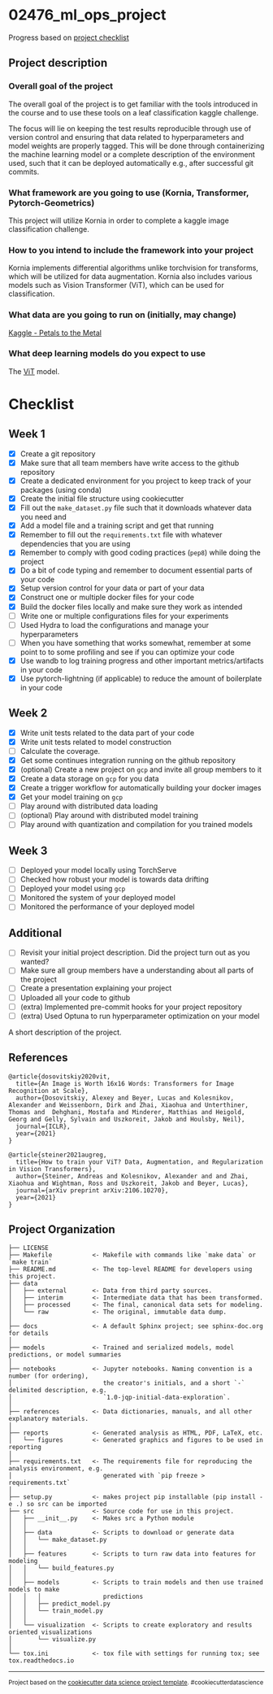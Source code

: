 # 02476_ml_ops_project
Progress based on [project checklist](https://github.com/SkafteNicki/dtu_mlops/blob/main/projects/projects.md)

## Project description
### Overall goal of the project
The overall goal of the project is to get familiar with the tools introduced in the course and to use these tools on a leaf classification kaggle challenge.  

The focus will lie on keeping the test results reproducible through use of version control and ensuring that data related to hyperparameters and model weights are properly tagged. This will be done through containerizing the machine learning model or a complete description of the environment used, such that it can be deployed automatically e.g., after successful git commits. 

### What framework are you going to use (Kornia, Transformer, Pytorch-Geometrics)
This project will utilize Kornia in order to complete a kaggle image classification challenge. 

### How to you intend to include the framework into your project
Kornia implements differential algorithms unlike torchvision for transforms, which will be utilized for data augmentation. Kornia also includes various models such as Vision Transformer (ViT), which can be used for classification. 

### What data are you going to run on (initially, may change)
[Kaggle - Petals to the Metal](https://www.kaggle.com/c/tpu-getting-started/data)

### What deep learning models do you expect to use
The [ViT](https://kornia.readthedocs.io/en/latest/models/vit.html) model.

# Checklist
## Week 1

- [x] Create a git repository
- [x] Make sure that all team members have write access to the github repository
- [x] Create a dedicated environment for you project to keep track of your packages (using conda)
- [x] Create the initial file structure using cookiecutter
- [x] Fill out the `make_dataset.py` file such that it downloads whatever data you need and 
- [x] Add a model file and a training script and get that running
- [x] Remember to fill out the `requirements.txt` file with whatever dependencies that you are using
- [x] Remember to comply with good coding practices (`pep8`) while doing the project
- [x] Do a bit of code typing and remember to document essential parts of your code
- [x] Setup version control for your data or part of your data
- [x] Construct one or multiple docker files for your code
- [x] Build the docker files locally and make sure they work as intended
- [ ] Write one or multiple configurations files for your experiments
- [ ] Used Hydra to load the configurations and manage your hyperparameters
- [ ] When you have something that works somewhat, remember at some point to to some profiling and see if you can optimize your code
- [x] Use wandb to log training progress and other important metrics/artifacts in your code
- [x] Use pytorch-lightning (if applicable) to reduce the amount of boilerplate in your code

## Week 2

- [x] Write unit tests related to the data part of your code
- [x] Write unit tests related to model construction
- [ ] Calculate the coverage.
- [x] Get some continues integration running on the github repository
- [x] (optional) Create a new project on `gcp` and invite all group members to it
- [x] Create a data storage on `gcp` for you data
- [x] Create a trigger workflow for automatically building your docker images
- [x] Get your model training on `gcp`
- [ ] Play around with distributed data loading
- [ ] (optional) Play around with distributed model training
- [ ] Play around with quantization and compilation for you trained models

## Week 3

- [ ] Deployed your model locally using TorchServe
- [ ] Checked how robust your model is towards data drifting
- [ ] Deployed your model using `gcp`
- [ ] Monitored the system of your deployed model
- [ ] Monitored the performance of your deployed model

## Additional

- [ ] Revisit your initial project description. Did the project turn out as you wanted?
- [ ] Make sure all group members have a understanding about all parts of the project
- [ ] Create a presentation explaining your project
- [ ] Uploaded all your code to github
- [ ] (extra) Implemented pre-commit hooks for your project repository
- [ ] (extra) Used Optuna to run hyperparameter optimization on your model

A short description of the project.

## References

```
@article{dosovitskiy2020vit,
  title={An Image is Worth 16x16 Words: Transformers for Image Recognition at Scale},
  author={Dosovitskiy, Alexey and Beyer, Lucas and Kolesnikov, Alexander and Weissenborn, Dirk and Zhai, Xiaohua and Unterthiner, Thomas and  Dehghani, Mostafa and Minderer, Matthias and Heigold, Georg and Gelly, Sylvain and Uszkoreit, Jakob and Houlsby, Neil},
  journal={ICLR},
  year={2021}
}

@article{steiner2021augreg,
  title={How to train your ViT? Data, Augmentation, and Regularization in Vision Transformers},
  author={Steiner, Andreas and Kolesnikov, Alexander and and Zhai, Xiaohua and Wightman, Ross and Uszkoreit, Jakob and Beyer, Lucas},
  journal={arXiv preprint arXiv:2106.10270},
  year={2021}
}
```

Project Organization
------------

    ├── LICENSE
    ├── Makefile           <- Makefile with commands like `make data` or `make train`
    ├── README.md          <- The top-level README for developers using this project.
    ├── data
    │   ├── external       <- Data from third party sources.
    │   ├── interim        <- Intermediate data that has been transformed.
    │   ├── processed      <- The final, canonical data sets for modeling.
    │   └── raw            <- The original, immutable data dump.
    │
    ├── docs               <- A default Sphinx project; see sphinx-doc.org for details
    │
    ├── models             <- Trained and serialized models, model predictions, or model summaries
    │
    ├── notebooks          <- Jupyter notebooks. Naming convention is a number (for ordering),
    │                         the creator's initials, and a short `-` delimited description, e.g.
    │                         `1.0-jqp-initial-data-exploration`.
    │
    ├── references         <- Data dictionaries, manuals, and all other explanatory materials.
    │
    ├── reports            <- Generated analysis as HTML, PDF, LaTeX, etc.
    │   └── figures        <- Generated graphics and figures to be used in reporting
    │
    ├── requirements.txt   <- The requirements file for reproducing the analysis environment, e.g.
    │                         generated with `pip freeze > requirements.txt`
    │
    ├── setup.py           <- makes project pip installable (pip install -e .) so src can be imported
    ├── src                <- Source code for use in this project.
    │   ├── __init__.py    <- Makes src a Python module
    │   │
    │   ├── data           <- Scripts to download or generate data
    │   │   └── make_dataset.py
    │   │
    │   ├── features       <- Scripts to turn raw data into features for modeling
    │   │   └── build_features.py
    │   │
    │   ├── models         <- Scripts to train models and then use trained models to make
    │   │   │                 predictions
    │   │   ├── predict_model.py
    │   │   └── train_model.py
    │   │
    │   └── visualization  <- Scripts to create exploratory and results oriented visualizations
    │       └── visualize.py
    │
    └── tox.ini            <- tox file with settings for running tox; see tox.readthedocs.io


--------

<p><small>Project based on the <a target="_blank" href="https://drivendata.github.io/cookiecutter-data-science/">cookiecutter data science project template</a>. #cookiecutterdatascience</small></p>
